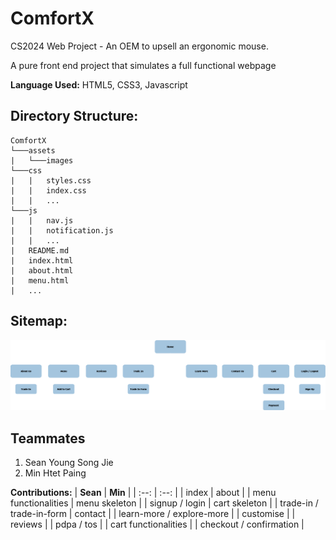 # ComfortX

CS2024 Web Project - An OEM to upsell an ergonomic mouse.

A pure front end project that simulates a full functional webpage

**Language Used:** HTML5, CSS3, Javascript

## **Directory Structure:**

```
ComfortX
└───assets
|   └───images
└───css
|   |   styles.css
|   |   index.css
|   |   ...
└───js
|   |   nav.js
|   |   notification.js
|   |   ...
|   README.md
|   index.html
|   about.html
|   menu.html
|   ...
```

## **Sitemap:**

![Site Map](./assets/images/sitemap.png "SiteMap")

## **Teammates**

1. Sean Young Song Jie
2. Min Htet Paing

**Contributions:**
| **Sean** | **Min** |
| :--: | :--: |
| index | about |
| menu functionalities | menu skeleton |
| signup / login | cart skeleton |
| trade-in / trade-in-form | contact |
| learn-more / explore-more |
| customise |
| reviews |
| pdpa / tos |
| cart functionalities |
| checkout / confirmation |
